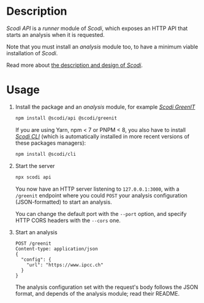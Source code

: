 # Description

_Scodi API_ is a _runner_ module of _Scodi_, which exposes an HTTP API that starts an analysis when it is requested.

Note that you must install an _analysis_ module too, to have a minimum viable installation of _Scodi_.

Read more about [the description and design of _Scodi_](https://github.com/bgatellier/scodi#readme).

# Usage

1. Install the package and an _analysis_ module, for example _[Scodi GreenIT](https://www.npmjs.com/package/@scodi/greenit)_

    ```bash
    npm install @scodi/api @scodi/greenit
    ```

    If you are using Yarn, npm < 7 or PNPM < 8, you also have to install _[Scodi CLI](https://www.npmjs.com/package/@scodi/cli)_ (which is automatically installed in more recent versions of these packages managers):

    ```bash
    npm install @scodi/cli
    ```

2. Start the server

    ```bash
    npx scodi api
    ```

    You now have an HTTP server listening to `127.0.0.1:3000`, with a `/greenit` endpoint where you could `POST` your analysis configuration (JSON-formatted) to start an analysis.

    You can change the default port with the `--port` option, and specify HTTP CORS headers with the `--cors` one.

3. Start an analysis

    ```http
    POST /greenit
    Content-type: application/json
    {
      "config": {
        "url": "https://www.ipcc.ch"
      }
    }
    ```

    The analysis configuration set with the request's body follows the JSON format, and depends of the analysis module; read their README.